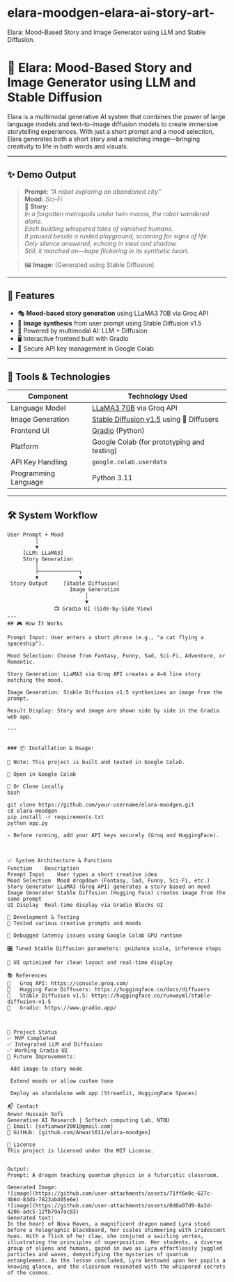 # elara-moodgen-elara-ai-story-art-
Elara: Mood-Based Story and Image Generator using LLM and Stable Diffusion.

# 🌌 Elara: Mood-Based Story and Image Generator using LLM and Stable Diffusion

Elara is a multimodal generative AI system that combines the power of large language models and text-to-image diffusion models to create immersive storytelling experiences. With just a short prompt and a mood selection, Elara generates both a short story and a matching image—bringing creativity to life in both words and visuals.

---

## ✨ Demo Output

> **Prompt:** *"A robot exploring an abandoned city"*  
> **Mood:** *Sci-Fi*  
> 📝 **Story:**  
> *In a forgotten metropolis under twin moons, the robot wandered alone.  
> Each building whispered tales of vanished humans.  
> It paused beside a rusted playground, scanning for signs of life.  
> Only silence answered, echoing in steel and shadow.  
> Still, it marched on—hope flickering in its synthetic heart.*

> 🖼️ **Image:** (Generated using Stable Diffusion)

---

## 🚀 Features

- 🎭 **Mood-based story generation** using LLaMA3 70B via Groq API
- 🎨 **Image synthesis** from user prompt using Stable Diffusion v1.5
- 🧠 Powered by multimodal AI: LLM + Diffusion
- 🖥️ Interactive frontend built with Gradio
- 🔐 Secure API key management in Google Colab

---

## 🧰 Tools & Technologies

| Component              | Technology Used                                     |
|------------------------|-----------------------------------------------------|
| Language Model         | [LLaMA3 70B](https://console.groq.com/) via Groq API|
| Image Generation       | [Stable Diffusion v1.5](https://huggingface.co/runwayml/stable-diffusion-v1-5) using 🤗 Diffusers |
| Frontend UI            | [Gradio](https://www.gradio.app/) (Python)          |
| Platform               | Google Colab (for prototyping and testing)          |
| API Key Handling       | `google.colab.userdata`                             |
| Programming Language   | Python 3.11                                          |

---

## 🛠️ System Workflow

```text
User Prompt + Mood 
         │
         ▼
     [LLM: LLaMA3]
     Story Generation
         │
         ├─────────────┐
         ▼             ▼
 Story Output     [Stable Diffusion]
                    Image Generation
                         │
                         ▼
               📺 Gradio UI (Side-by-Side View)
---
## 🎮 How It Works

Prompt Input: User enters a short phrase (e.g., "a cat flying a spaceship").

Mood Selection: Choose from Fantasy, Funny, Sad, Sci-Fi, Adventure, or Romantic.

Story Generation: LLaMA3 via Groq API creates a 4–6 line story matching the mood.

Image Generation: Stable Diffusion v1.5 synthesizes an image from the prompt.

Result Display: Story and image are shown side by side in the Gradio web app.

---


### 📦 Installation & Usage:

📌 Note: This project is built and tested in Google Colab.

🔹 Open in Google Colab

🔹 Or Clone Locally
bash

git clone https://github.com/your-username/elara-moodgen.git
cd elara-moodgen
pip install -r requirements.txt
python app.py

⚠️ Before running, add your API keys securely (Groq and HuggingFace).



📈 System Architecture & Functions
Function	Description
Prompt Input	User types a short creative idea
Mood Selection	Mood dropdown (Fantasy, Sad, Funny, Sci-Fi, etc.)
Story Generator	LLaMA3 (Groq API) generates a story based on mood
Image Generator	Stable Diffusion (Hugging Face) creates image from the same prompt
UI Display	Real-time display via Gradio Blocks UI

🧪 Development & Testing
🧪 Tested various creative prompts and moods

🐛 Debugged latency issues using Google Colab GPU runtime

🎛️ Tuned Stable Diffusion parameters: guidance scale, inference steps

🧼 UI optimized for clean layout and real-time display

📚 References
	Groq API: https://console.groq.com/
	Hugging Face Diffusers: https://huggingface.co/docs/diffusers
	Stable Diffusion v1.5: https://huggingface.co/runwayml/stable-diffusion-v1-5
	Gradio: https://www.gradio.app/



📍 Project Status
✅ MVP Completed
✅ Integrated LLM and Diffusion
✅ Working Gradio UI
🧩 Future Improvements:

 Add image-to-story mode

 Extend moods or allow custom tone

 Deploy as standalone web app (Streamlit, HuggingFace Spaces)

📬 Contact
Anwar Hussain Sofi
Generative AI Research | Softech computing Lab, NTOU
📧 Email: [sofianwar2001@gmail.com]
🔗 GitHub: [github.com/Anwar1011/elara-moodgen]

📝 License
This project is licensed under the MIT License.


Output:
Prompt: A dragon teaching quantum physics in a futuristic classroom.

Generated Image:
![image](https://github.com/user-attachments/assets/71ff6e0c-627c-4b6d-83db-7823ab405e6e)
![image](https://github.com/user-attachments/assets/0d0a07d9-8a3d-4206-adc5-12fb79a7ac83)
Generated text:
In the heart of Nova Haven, a magnificent dragon named Lyra stood before a holographic blackboard, her scales shimmering with iridescent hues. With a flick of her claw, she conjured a swirling vortex, illustrating the principles of superposition. Her students, a diverse group of aliens and humans, gazed in awe as Lyra effortlessly juggled particles and waves, demystifying the mysteries of quantum entanglement. As the lesson concluded, Lyra bestowed upon her pupils a knowing glance, and the classroom resonated with the whispered secrets of the cosmos.



